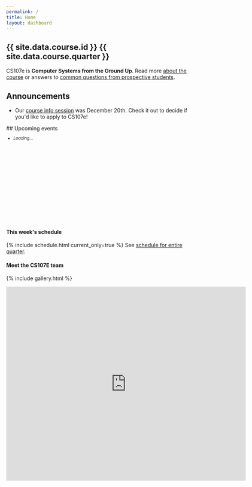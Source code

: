 ```yaml
---
permalink: /
title: Home
layout: dashboard
---
```


## {{ site.data.course.id }} {{ site.data.course.quarter }}

CS107e is __Computer Systems from the Ground Up__. Read more [about the course](/about/)
or answers to [common questions from prospective students](http://cs107e.stanford.edu).

<div class="row">
<div class="col-xs-5" markdown="1">

## Announcements
- Our [course info session](/lectures/InfoSession) was December 20th. Check it out to decide if you'd like to apply to CS107e!

<!--
    - We will post announcements to our [Ed forum]({{ site.data.course.forum }}). Be sure to join us there!.

<i class="fas fa-clock"></i> Pacific time now is:
<iframe src="http://free.timeanddate.com/clock/i7mp4gs7/n900/fn2/fc009/ftb/ts1" frameborder="0" width="116" height="21"></iframe>
--->
</div>

<div class="col-xs-7" markdown="1">
## Upcoming events
<div id ="upcoming" class="list-group" style="font-size:80%;overflow:auto; height:240px;" >
<ul><li class="list-group-item"><i>Loading...</i></li></ul>     
</div>
</div>
</div>

#### This week's schedule
{% include schedule.html current_only=true %}
See [schedule for entire quarter](/schedule/).


#### Meet the CS107E team
{% include gallery.html %}

<iframe src="https://docs.google.com/forms/d/e/1FAIpQLSdBpyHM3qfbxmkqtXfjLDHyoIucF2K-4xtjehzIqUE3NUkBZg/viewform?embedded=true" width="640" height="519" frameborder="0" marginheight="0" marginwidth="0">Loading...</iframe>



<script src="https://ajax.googleapis.com/ajax/libs/jquery/3.2.1/jquery.min.js"></script>
<script src="/_assets/js/gcal.js"></script>
